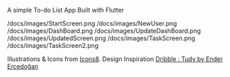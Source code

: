 A simple To-do List App Built with Flutter

/docs/images/StartScreen.png
/docs/images/NewUser.png
/docs/images/DashBoard.png
/docs/images/UpdateDashBoard.png
/docs/images/UpdatedScreen.png
/docs/images/TaskScreen.png
/docs/images/TaskScreen2.png

Illustrations & Icons from [Icons8](https://icons8.com/).
Design Inspiration [Dribble : Tudy by Ender Ercedoğan](https://dribbble.com/shots/5796198-Tudy)
